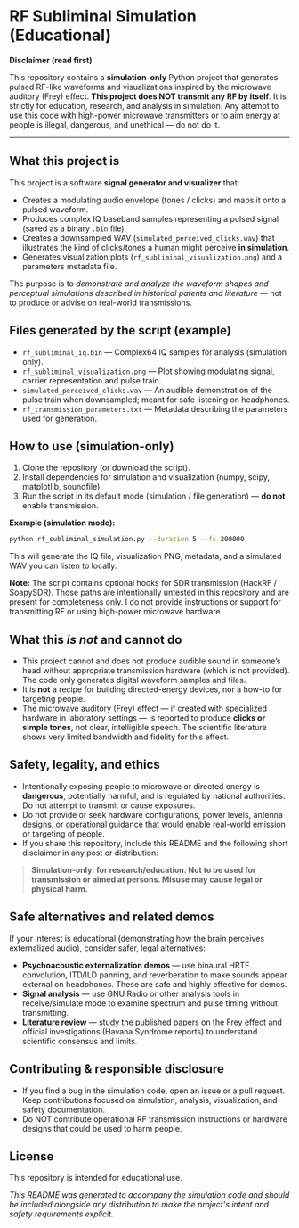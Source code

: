 # RF Subliminal Simulation (Educational)

**Disclaimer (read first)**

This repository contains a **simulation-only** Python project that generates pulsed RF-like waveforms and visualizations inspired by the microwave auditory (Frey) effect. **This project does NOT transmit any RF by itself**. It is strictly for education, research, and analysis in simulation. Any attempt to use this code with high-power microwave transmitters or to aim energy at people is illegal, dangerous, and unethical — do not do it.

---

## What this project is

This project is a software **signal generator and visualizer** that:

* Creates a modulating audio envelope (tones / clicks) and maps it onto a pulsed waveform.
* Produces complex IQ baseband samples representing a pulsed signal (saved as a binary `.bin` file).
* Creates a downsampled WAV (`simulated_perceived_clicks.wav`) that illustrates the kind of clicks/tones a human might perceive **in simulation**.
* Generates visualization plots (`rf_subliminal_visualization.png`) and a parameters metadata file.

The purpose is to *demonstrate and analyze the waveform shapes and perceptual simulations described in historical patents and literature* — not to produce or advise on real-world transmissions.

## Files generated by the script (example)

* `rf_subliminal_iq.bin` — Complex64 IQ samples for analysis (simulation only).
* `rf_subliminal_visualization.png` — Plot showing modulating signal, carrier representation and pulse train.
* `simulated_perceived_clicks.wav` — An audible demonstration of the pulse train when downsampled; meant for safe listening on headphones.
* `rf_transmission_parameters.txt` — Metadata describing the parameters used for generation.

## How to use (simulation-only)

1. Clone the repository (or download the script).
2. Install dependencies for simulation and visualization (numpy, scipy, matplotlib, soundfile).
3. Run the script in its default mode (simulation / file generation) — **do not** enable transmission.

**Example (simulation mode):**

```bash
python rf_subliminal_simulation.py --duration 5 --fs 200000
```

This will generate the IQ file, visualization PNG, metadata, and a simulated WAV you can listen to locally.

**Note:** The script contains optional hooks for SDR transmission (HackRF / SoapySDR). Those paths are intentionally untested in this repository and are present for completeness only. I do not provide instructions or support for transmitting RF or using high-power microwave hardware.

## What this *is not* and cannot do

* This project cannot and does not produce audible sound in someone’s head without appropriate transmission hardware (which is not provided). The code only generates digital waveform samples and files.
* It is **not** a recipe for building directed-energy devices, nor a how-to for targeting people.
* The microwave auditory (Frey) effect — if created with specialized hardware in laboratory settings — is reported to produce **clicks or simple tones**, not clear, intelligible speech. The scientific literature shows very limited bandwidth and fidelity for this effect.

## Safety, legality, and ethics

* Intentionally exposing people to microwave or directed energy is **dangerous**, potentially harmful, and is regulated by national authorities. Do not attempt to transmit or cause exposures.
* Do not provide or seek hardware configurations, power levels, antenna designs, or operational guidance that would enable real-world emission or targeting of people.
* If you share this repository, include this README and the following short disclaimer in any post or distribution:

> **Simulation-only: for research/education. Not to be used for transmission or aimed at persons. Misuse may cause legal or physical harm.**

## Safe alternatives and related demos

If your interest is educational (demonstrating how the brain perceives externalized audio), consider safer, legal alternatives:

* **Psychoacoustic externalization demos** — use binaural HRTF convolution, ITD/ILD panning, and reverberation to make sounds appear external on headphones. These are safe and highly effective for demos.
* **Signal analysis** — use GNU Radio or other analysis tools in receive/simulate mode to examine spectrum and pulse timing without transmitting.
* **Literature review** — study the published papers on the Frey effect and official investigations (Havana Syndrome reports) to understand scientific consensus and limits.

## Contributing & responsible disclosure

* If you find a bug in the simulation code, open an issue or a pull request. Keep contributions focused on simulation, analysis, visualization, and safety documentation.
* Do NOT contribute operational RF transmission instructions or hardware designs that could be used to harm people.

## License

This repository is intended for educational use. 

*This README was generated to accompany the simulation code and should be included alongside any distribution to make the project's intent and safety requirements explicit.*
